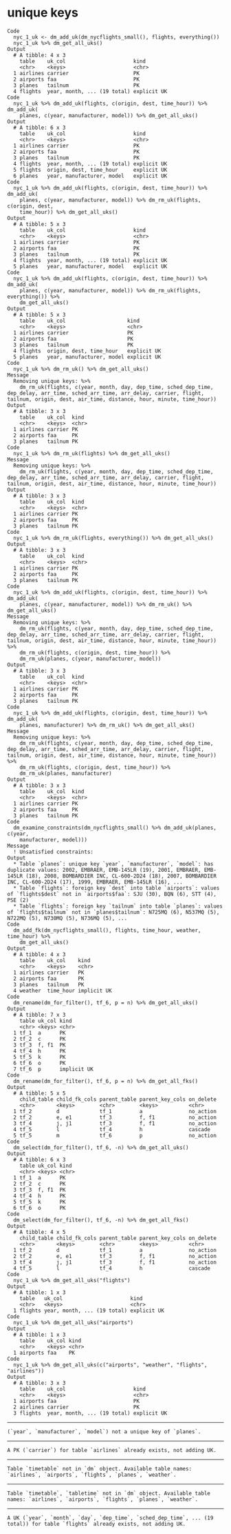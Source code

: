 # unique keys

    Code
      nyc_1_uk <- dm_add_uk(dm_nycflights_small(), flights, everything())
      nyc_1_uk %>% dm_get_all_uks()
    Output
      # A tibble: 4 x 3
        table    uk_col                      kind       
        <chr>    <keys>                      <chr>      
      1 airlines carrier                     PK         
      2 airports faa                         PK         
      3 planes   tailnum                     PK         
      4 flights  year, month, ... (19 total) explicit UK
    Code
      nyc_1_uk %>% dm_add_uk(flights, c(origin, dest, time_hour)) %>% dm_add_uk(
        planes, c(year, manufacturer, model)) %>% dm_get_all_uks()
    Output
      # A tibble: 6 x 3
        table    uk_col                      kind       
        <chr>    <keys>                      <chr>      
      1 airlines carrier                     PK         
      2 airports faa                         PK         
      3 planes   tailnum                     PK         
      4 flights  year, month, ... (19 total) explicit UK
      5 flights  origin, dest, time_hour     explicit UK
      6 planes   year, manufacturer, model   explicit UK
    Code
      nyc_1_uk %>% dm_add_uk(flights, c(origin, dest, time_hour)) %>% dm_add_uk(
        planes, c(year, manufacturer, model)) %>% dm_rm_uk(flights, c(origin, dest,
        time_hour)) %>% dm_get_all_uks()
    Output
      # A tibble: 5 x 3
        table    uk_col                      kind       
        <chr>    <keys>                      <chr>      
      1 airlines carrier                     PK         
      2 airports faa                         PK         
      3 planes   tailnum                     PK         
      4 flights  year, month, ... (19 total) explicit UK
      5 planes   year, manufacturer, model   explicit UK
    Code
      nyc_1_uk %>% dm_add_uk(flights, c(origin, dest, time_hour)) %>% dm_add_uk(
        planes, c(year, manufacturer, model)) %>% dm_rm_uk(flights, everything()) %>%
        dm_get_all_uks()
    Output
      # A tibble: 5 x 3
        table    uk_col                    kind       
        <chr>    <keys>                    <chr>      
      1 airlines carrier                   PK         
      2 airports faa                       PK         
      3 planes   tailnum                   PK         
      4 flights  origin, dest, time_hour   explicit UK
      5 planes   year, manufacturer, model explicit UK
    Code
      nyc_1_uk %>% dm_rm_uk() %>% dm_get_all_uks()
    Message
      Removing unique keys: %>%
        dm_rm_uk(flights, c(year, month, day, dep_time, sched_dep_time, dep_delay, arr_time, sched_arr_time, arr_delay, carrier, flight, tailnum, origin, dest, air_time, distance, hour, minute, time_hour))
    Output
      # A tibble: 3 x 3
        table    uk_col  kind 
        <chr>    <keys>  <chr>
      1 airlines carrier PK   
      2 airports faa     PK   
      3 planes   tailnum PK   
    Code
      nyc_1_uk %>% dm_rm_uk(flights) %>% dm_get_all_uks()
    Message
      Removing unique keys: %>%
        dm_rm_uk(flights, c(year, month, day, dep_time, sched_dep_time, dep_delay, arr_time, sched_arr_time, arr_delay, carrier, flight, tailnum, origin, dest, air_time, distance, hour, minute, time_hour))
    Output
      # A tibble: 3 x 3
        table    uk_col  kind 
        <chr>    <keys>  <chr>
      1 airlines carrier PK   
      2 airports faa     PK   
      3 planes   tailnum PK   
    Code
      nyc_1_uk %>% dm_rm_uk(flights, everything()) %>% dm_get_all_uks()
    Output
      # A tibble: 3 x 3
        table    uk_col  kind 
        <chr>    <keys>  <chr>
      1 airlines carrier PK   
      2 airports faa     PK   
      3 planes   tailnum PK   
    Code
      nyc_1_uk %>% dm_add_uk(flights, c(origin, dest, time_hour)) %>% dm_add_uk(
        planes, c(year, manufacturer, model)) %>% dm_rm_uk() %>% dm_get_all_uks()
    Message
      Removing unique keys: %>%
        dm_rm_uk(flights, c(year, month, day, dep_time, sched_dep_time, dep_delay, arr_time, sched_arr_time, arr_delay, carrier, flight, tailnum, origin, dest, air_time, distance, hour, minute, time_hour)) %>%
        dm_rm_uk(flights, c(origin, dest, time_hour)) %>%
        dm_rm_uk(planes, c(year, manufacturer, model))
    Output
      # A tibble: 3 x 3
        table    uk_col  kind 
        <chr>    <keys>  <chr>
      1 airlines carrier PK   
      2 airports faa     PK   
      3 planes   tailnum PK   
    Code
      nyc_1_uk %>% dm_add_uk(flights, c(origin, dest, time_hour)) %>% dm_add_uk(
        planes, manufacturer) %>% dm_rm_uk() %>% dm_get_all_uks()
    Message
      Removing unique keys: %>%
        dm_rm_uk(flights, c(year, month, day, dep_time, sched_dep_time, dep_delay, arr_time, sched_arr_time, arr_delay, carrier, flight, tailnum, origin, dest, air_time, distance, hour, minute, time_hour)) %>%
        dm_rm_uk(flights, c(origin, dest, time_hour)) %>%
        dm_rm_uk(planes, manufacturer)
    Output
      # A tibble: 3 x 3
        table    uk_col  kind 
        <chr>    <keys>  <chr>
      1 airlines carrier PK   
      2 airports faa     PK   
      3 planes   tailnum PK   
    Code
      dm_examine_constraints(dm_nycflights_small() %>% dm_add_uk(planes, c(year,
        manufacturer, model)))
    Message
      ! Unsatisfied constraints:
    Output
      * Table `planes`: unique key `year`, `manufacturer`, `model`: has duplicate values: 2002, EMBRAER, EMB-145LR (19), 2001, EMBRAER, EMB-145LR (18), 2008, BOMBARDIER INC, CL-600-2D24 (18), 2007, BOMBARDIER INC, CL-600-2D24 (17), 1999, EMBRAER, EMB-145LR (16), ...
      * Table `flights`: foreign key `dest` into table `airports`: values of `flights$dest` not in `airports$faa`: SJU (30), BQN (6), STT (4), PSE (2)
      * Table `flights`: foreign key `tailnum` into table `planes`: values of `flights$tailnum` not in `planes$tailnum`: N725MQ (6), N537MQ (5), N722MQ (5), N730MQ (5), N736MQ (5), ...
    Code
      dm_add_fk(dm_nycflights_small(), flights, time_hour, weather, time_hour) %>%
        dm_get_all_uks()
    Output
      # A tibble: 4 x 3
        table    uk_col    kind       
        <chr>    <keys>    <chr>      
      1 airlines carrier   PK         
      2 airports faa       PK         
      3 planes   tailnum   PK         
      4 weather  time_hour implicit UK
    Code
      dm_rename(dm_for_filter(), tf_6, p = n) %>% dm_get_all_uks()
    Output
      # A tibble: 7 x 3
        table uk_col kind       
        <chr> <keys> <chr>      
      1 tf_1  a      PK         
      2 tf_2  c      PK         
      3 tf_3  f, f1  PK         
      4 tf_4  h      PK         
      5 tf_5  k      PK         
      6 tf_6  o      PK         
      7 tf_6  p      implicit UK
    Code
      dm_rename(dm_for_filter(), tf_6, p = n) %>% dm_get_all_fks()
    Output
      # A tibble: 5 x 5
        child_table child_fk_cols parent_table parent_key_cols on_delete
        <chr>       <keys>        <chr>        <keys>          <chr>    
      1 tf_2        d             tf_1         a               no_action
      2 tf_2        e, e1         tf_3         f, f1           no_action
      3 tf_4        j, j1         tf_3         f, f1           no_action
      4 tf_5        l             tf_4         h               cascade  
      5 tf_5        m             tf_6         p               no_action
    Code
      dm_select(dm_for_filter(), tf_6, -n) %>% dm_get_all_uks()
    Output
      # A tibble: 6 x 3
        table uk_col kind 
        <chr> <keys> <chr>
      1 tf_1  a      PK   
      2 tf_2  c      PK   
      3 tf_3  f, f1  PK   
      4 tf_4  h      PK   
      5 tf_5  k      PK   
      6 tf_6  o      PK   
    Code
      dm_select(dm_for_filter(), tf_6, -n) %>% dm_get_all_fks()
    Output
      # A tibble: 4 x 5
        child_table child_fk_cols parent_table parent_key_cols on_delete
        <chr>       <keys>        <chr>        <keys>          <chr>    
      1 tf_2        d             tf_1         a               no_action
      2 tf_2        e, e1         tf_3         f, f1           no_action
      3 tf_4        j, j1         tf_3         f, f1           no_action
      4 tf_5        l             tf_4         h               cascade  
    Code
      nyc_1_uk %>% dm_get_all_uks("flights")
    Output
      # A tibble: 1 x 3
        table   uk_col                      kind       
        <chr>   <keys>                      <chr>      
      1 flights year, month, ... (19 total) explicit UK
    Code
      nyc_1_uk %>% dm_get_all_uks("airports")
    Output
      # A tibble: 1 x 3
        table    uk_col kind 
        <chr>    <keys> <chr>
      1 airports faa    PK   
    Code
      nyc_1_uk %>% dm_get_all_uks(c("airports", "weather", "flights", "airlines"))
    Output
      # A tibble: 3 x 3
        table    uk_col                      kind       
        <chr>    <keys>                      <chr>      
      1 airports faa                         PK         
      2 airlines carrier                     PK         
      3 flights  year, month, ... (19 total) explicit UK

---

    (`year`, `manufacturer`, `model`) not a unique key of `planes`.

---

    A PK (`carrier`) for table `airlines` already exists, not adding UK.

---

    Table `timetable` not in `dm` object. Available table names: `airlines`, `airports`, `flights`, `planes`, `weather`.

---

    Table `timetable`, `tabletime` not in `dm` object. Available table names: `airlines`, `airports`, `flights`, `planes`, `weather`.

---

    A UK (`year`, `month`, `day`, `dep_time`, `sched_dep_time`, ... (19 total)) for table `flights` already exists, not adding UK.

